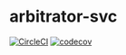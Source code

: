 # arbitrator-svc

[![CircleCI](https://circleci.com/gh/arcology-network/arbitrator-svc.svg?style=svg&circle-token=2f5a58fbd3d44a916564a383cefbd9c3d40ff9cb)](https://circleci.com/gh/arcology-network/arbitrator-svc)
[![codecov](https://codecov.io/gh/arcology-network/arbitrator-svc/branch/master/graph/badge.svg?token=XDL0ZZ15WQ)](https://codecov.io/gh/arcology-network/arbitrator-svc)